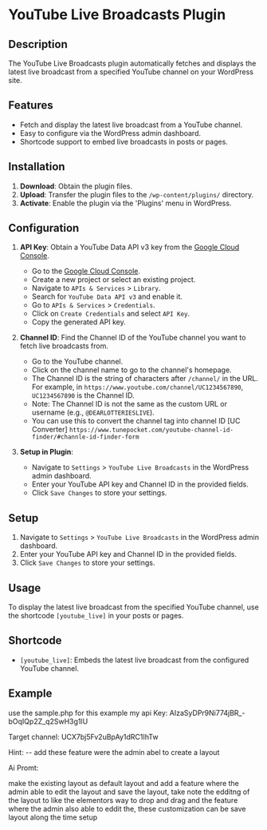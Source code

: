 # YouTube Live Broadcasts Plugin

## Description
The YouTube Live Broadcasts plugin automatically fetches and displays the latest live broadcast from a specified YouTube channel on your WordPress site.

## Features
- Fetch and display the latest live broadcast from a YouTube channel.
- Easy to configure via the WordPress admin dashboard.
- Shortcode support to embed live broadcasts in posts or pages.

## Installation
1. **Download**: Obtain the plugin files.
2. **Upload**: Transfer the plugin files to the `/wp-content/plugins/` directory.
3. **Activate**: Enable the plugin via the 'Plugins' menu in WordPress.

## Configuration

1. **API Key**: Obtain a YouTube Data API v3 key from the [Google Cloud Console](https://console.cloud.google.com/).
    - Go to the [Google Cloud Console](https://console.cloud.google.com/).
    - Create a new project or select an existing project.
    - Navigate to `APIs & Services` > `Library`.
    - Search for `YouTube Data API v3` and enable it.
    - Go to `APIs & Services` > `Credentials`.
    - Click on `Create Credentials` and select `API Key`.
    - Copy the generated API key.

2. **Channel ID**: Find the Channel ID of the YouTube channel you want to fetch live broadcasts from.
    - Go to the YouTube channel.
    - Click on the channel name to go to the channel's homepage.
    - The Channel ID is the string of characters after `/channel/` in the URL. For example, in `https://www.youtube.com/channel/UC1234567890`, `UC1234567890` is the Channel ID.
    - Note: The Channel ID is not the same as the custom URL or username (e.g., `@DEARLOTTERIESLIVE`).
    - You can use this to convert the channel tag into channel ID [UC Converter] `https://www.tunepocket.com/youtube-channel-id-finder/#channle-id-finder-form`

3. **Setup in Plugin**:
    - Navigate to `Settings` > `YouTube Live Broadcasts` in the WordPress admin dashboard.
    - Enter your YouTube API key and Channel ID in the provided fields.
    - Click `Save Changes` to store your settings.

## Setup
1. Navigate to `Settings` > `YouTube Live Broadcasts` in the WordPress admin dashboard.
2. Enter your YouTube API key and Channel ID in the provided fields.
3. Click `Save Changes` to store your settings.

## Usage
To display the latest live broadcast from the specified YouTube channel, use the shortcode `[youtube_live]` in your posts or pages.

## Shortcode
- `[youtube_live]`: Embeds the latest live broadcast from the configured YouTube channel.

## Example
use the sample.php for this example
my api Key:
AIzaSyDPr9Ni774jBR_-bOqIQp2Z_q2SwH3g1lU

Target channel:
UCX7bj5Fv2uBpAy1dRC1IhTw




 <!-- TODO -->
 Hint:
 -- add these feature were the admin abel to create a layout
 




 Ai Promt:

make the existing layout as default layout and add a feature where the admin able to edit the layout and save the layout, take note the edditng of the layout to like the elementors way to drop and drag and the feature where the admin also able to eddit the, these customization can be save layout along the time setup